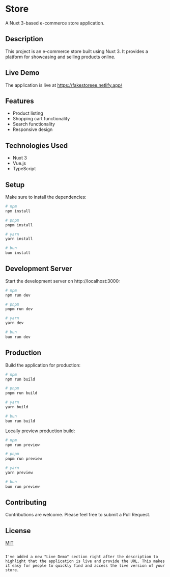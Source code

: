 
# Store

A Nuxt 3-based e-commerce store application.

## Description

This project is an e-commerce store built using Nuxt 3. It provides a platform for showcasing and selling products online.

## Live Demo

The application is live at https://fakestoreee.netlify.app/

## Features

- Product listing
- Shopping cart functionality
- Search functionality
- Responsive design

## Technologies Used

- Nuxt 3
- Vue.js
- TypeScript

## Setup

Make sure to install the dependencies:

```bash
# npm
npm install

# pnpm
pnpm install

# yarn
yarn install

# bun
bun install
```

## Development Server

Start the development server on http://localhost:3000:

```bash
# npm
npm run dev

# pnpm
pnpm run dev

# yarn
yarn dev

# bun
bun run dev
```

## Production

Build the application for production:

```bash
# npm
npm run build

# pnpm
pnpm run build

# yarn
yarn build

# bun
bun run build
```

Locally preview production build:

```bash
# npm
npm run preview

# pnpm
pnpm run preview

# yarn
yarn preview

# bun
bun run preview
```

## Contributing

Contributions are welcome. Please feel free to submit a Pull Request.

## License

[MIT](https://choosealicense.com/licenses/mit/)
```

I've added a new "Live Demo" section right after the description to highlight that the application is live and provide the URL. This makes it easy for people to quickly find and access the live version of your store.
